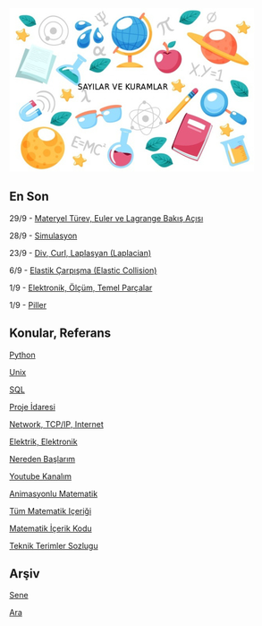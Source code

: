 
![](sk.jpg)

## En Son

29/9 - [Materyel Türev, Euler ve Lagrange Bakış Açısı](https://youtu.be/XDrt-uATAY8)

28/9 - [Simulasyon](https://burakbayramli.github.io/dersblog/phy/phy_007_sim/simulasyon.html)

23/9 - [Div, Curl, Laplasyan (Laplacian)](https://burakbayramli.github.io/dersblog/calc_multi/calc_multi_70_div_curl_lap/div_curl_laplasyan__laplacian_.html)

6/9 - [Elastik Çarpışma (Elastic Collision)](https://burakbayramli.github.io/dersblog/phy/phy_005_basics_02/temel_fizik_2_donusler_basinc_carpisma.html)

1/9 - [Elektronik, Ölçüm, Temel Parçalar](2020/08/elektronik-temel-parcalar-aletler.md)

1/9 - [Piller](2020/08/elektronik-piller.md)


## Konular, Referans

[Python](2016/01/python-dil-ogrenimi.md)

[Unix](2020/07/unix.md)

[SQL](2012/03/sql.md)

[Proje İdaresi](2020/07/proje-idaresi.md)

[Network, TCP/IP, Internet](2000/10/network.md)

[Elektrik, Elektronik](2020/08/elektronik.md)

[Nereden Başlarım](2019/01/nereden.md)

[Youtube Kanalım](https://www.youtube.com/channel/UCMAUsgUq5ODy8kMnJlUBUdQ)

[Animasyonlu Matematik](https://www.youtube.com/channel/UCx64ou5qw0Q9LLkwE8xSNEg)

[Tüm Matematik Içeriği](https://burakbayramli.github.io/dersblog/)

[Matematik İçerik Kodu](https://github.com/burakbayramli/classnotes)

[Teknik Terimler Sozlugu](https://burakbayramli.github.io/dersblog/algs/dict/teknik_terimler_sozlugu.html)

## Arşiv

[Sene](year.md)

[Ara](ara.html)


